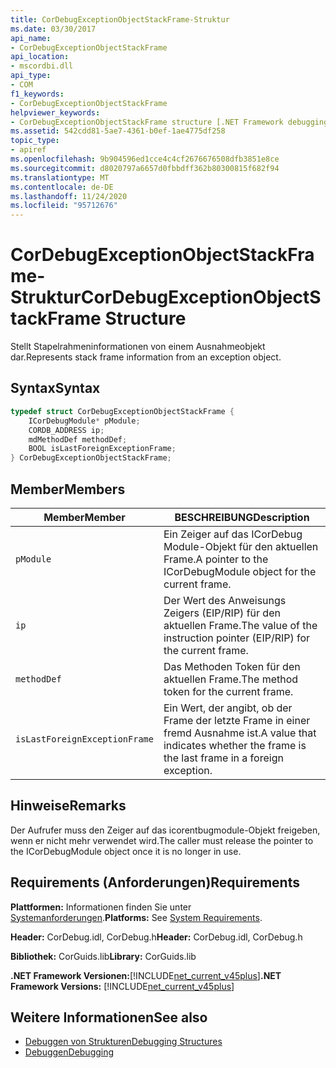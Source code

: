 ```yaml
---
title: CorDebugExceptionObjectStackFrame-Struktur
ms.date: 03/30/2017
api_name:
- CorDebugExceptionObjectStackFrame
api_location:
- mscordbi.dll
api_type:
- COM
f1_keywords:
- CorDebugExceptionObjectStackFrame
helpviewer_keywords:
- CorDebugExceptionObjectStackFrame structure [.NET Framework debugging]
ms.assetid: 542cdd81-5ae7-4361-b0ef-1ae4775df258
topic_type:
- apiref
ms.openlocfilehash: 9b904596ed1cce4c4cf2676676508dfb3851e8ce
ms.sourcegitcommit: d8020797a6657d0fbbdff362b80300815f682f94
ms.translationtype: MT
ms.contentlocale: de-DE
ms.lasthandoff: 11/24/2020
ms.locfileid: "95712676"
---
```

# <a name="cordebugexceptionobjectstackframe-structure"></a><span data-ttu-id="9bd98-102">CorDebugExceptionObjectStackFrame-Struktur</span><span class="sxs-lookup"><span data-stu-id="9bd98-102">CorDebugExceptionObjectStackFrame Structure</span></span>

<span data-ttu-id="9bd98-103">Stellt Stapelrahmeninformationen von einem Ausnahmeobjekt dar.</span><span class="sxs-lookup"><span data-stu-id="9bd98-103">Represents stack frame information from an exception object.</span></span>  
  
## <a name="syntax"></a><span data-ttu-id="9bd98-104">Syntax</span><span class="sxs-lookup"><span data-stu-id="9bd98-104">Syntax</span></span>  
  
```cpp  
typedef struct CorDebugExceptionObjectStackFrame {  
    ICorDebugModule* pModule;  
    CORDB_ADDRESS ip;  
    mdMethodDef methodDef;  
    BOOL isLastForeignExceptionFrame;  
} CorDebugExceptionObjectStackFrame;  
```  
  
## <a name="members"></a><span data-ttu-id="9bd98-105">Member</span><span class="sxs-lookup"><span data-stu-id="9bd98-105">Members</span></span>  
  
|<span data-ttu-id="9bd98-106">Member</span><span class="sxs-lookup"><span data-stu-id="9bd98-106">Member</span></span>|<span data-ttu-id="9bd98-107">BESCHREIBUNG</span><span class="sxs-lookup"><span data-stu-id="9bd98-107">Description</span></span>|  
|------------|-----------------|  
|`pModule`|<span data-ttu-id="9bd98-108">Ein Zeiger auf das ICorDebug Module-Objekt für den aktuellen Frame.</span><span class="sxs-lookup"><span data-stu-id="9bd98-108">A pointer to the ICorDebugModule object for the current frame.</span></span>|  
|`ip`|<span data-ttu-id="9bd98-109">Der Wert des Anweisungs Zeigers (EIP/RIP) für den aktuellen Frame.</span><span class="sxs-lookup"><span data-stu-id="9bd98-109">The value of the instruction pointer (EIP/RIP) for the current frame.</span></span>|  
|`methodDef`|<span data-ttu-id="9bd98-110">Das Methoden Token für den aktuellen Frame.</span><span class="sxs-lookup"><span data-stu-id="9bd98-110">The method token for the current frame.</span></span>|  
|`isLastForeignExceptionFrame`|<span data-ttu-id="9bd98-111">Ein Wert, der angibt, ob der Frame der letzte Frame in einer fremd Ausnahme ist.</span><span class="sxs-lookup"><span data-stu-id="9bd98-111">A value that indicates whether the frame is the last frame in a foreign exception.</span></span>|  
  
## <a name="remarks"></a><span data-ttu-id="9bd98-112">Hinweise</span><span class="sxs-lookup"><span data-stu-id="9bd98-112">Remarks</span></span>  

 <span data-ttu-id="9bd98-113">Der Aufrufer muss den Zeiger auf das icorentbugmodule-Objekt freigeben, wenn er nicht mehr verwendet wird.</span><span class="sxs-lookup"><span data-stu-id="9bd98-113">The caller must release the pointer to the ICorDebugModule object once it is no longer in use.</span></span>  
  
## <a name="requirements"></a><span data-ttu-id="9bd98-114">Requirements (Anforderungen)</span><span class="sxs-lookup"><span data-stu-id="9bd98-114">Requirements</span></span>  

 <span data-ttu-id="9bd98-115">**Plattformen:** Informationen finden Sie unter [Systemanforderungen](../../get-started/system-requirements.md).</span><span class="sxs-lookup"><span data-stu-id="9bd98-115">**Platforms:** See [System Requirements](../../get-started/system-requirements.md).</span></span>  
  
 <span data-ttu-id="9bd98-116">**Header:** CorDebug.idl, CorDebug.h</span><span class="sxs-lookup"><span data-stu-id="9bd98-116">**Header:** CorDebug.idl, CorDebug.h</span></span>  
  
 <span data-ttu-id="9bd98-117">**Bibliothek:** CorGuids.lib</span><span class="sxs-lookup"><span data-stu-id="9bd98-117">**Library:** CorGuids.lib</span></span>  
  
 <span data-ttu-id="9bd98-118">**.NET Framework Versionen:**[!INCLUDE[net_current_v45plus](../../../../includes/net-current-v45plus-md.md)]</span><span class="sxs-lookup"><span data-stu-id="9bd98-118">**.NET Framework Versions:** [!INCLUDE[net_current_v45plus](../../../../includes/net-current-v45plus-md.md)]</span></span>  
  
## <a name="see-also"></a><span data-ttu-id="9bd98-119">Weitere Informationen</span><span class="sxs-lookup"><span data-stu-id="9bd98-119">See also</span></span>

- [<span data-ttu-id="9bd98-120">Debuggen von Strukturen</span><span class="sxs-lookup"><span data-stu-id="9bd98-120">Debugging Structures</span></span>](debugging-structures.md)
- [<span data-ttu-id="9bd98-121">Debuggen</span><span class="sxs-lookup"><span data-stu-id="9bd98-121">Debugging</span></span>](index.md)
